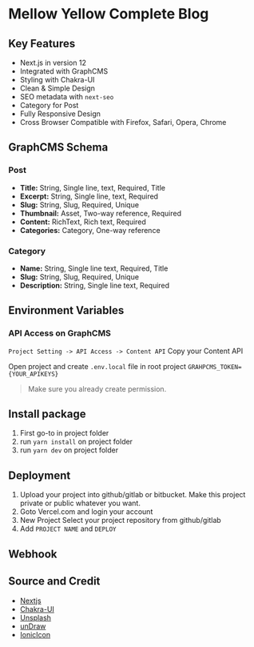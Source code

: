 # Mellow Yellow Complete Blog

## Key Features

- Next.js in version 12
- Integrated with GraphCMS
- Styling with Chakra-UI
- Clean & Simple Design
- SEO metadata with `next-seo`
- Category for Post
- Fully Responsive Design
- Cross Browser Compatible with Firefox, Safari, Opera, Chrome

## GraphCMS Schema

### Post

- **Title:** String, Single line, text, Required, Title
- **Excerpt:** String, Single line, text, Required
- **Slug:** String, Slug, Required, Unique
- **Thumbnail:** Asset, Two-way reference, Required
- **Content:** RichText, Rich text, Required
- **Categories:** Category, One-way reference

### Category

- **Name:** String, Single line text, Required, Title
- **Slug:** String, Slug, Required, Unique
- **Description:** String, Single line text, Required

## Environment Variables

### API Access on GraphCMS

`Project Setting -> API Access -> Content API` Copy your Content API

Open project and create `.env.local` file in root project
`GRAHPCMS_TOKEN={YOUR_APIKEYS}`

> Make sure you already create permission.

## Install package

1. First go-to in project folder
2. run `yarn install` on project folder
3. run `yarn dev` on project folder

## Deployment

1. Upload your project into github/gitlab or bitbucket. Make this project private or public whatever you want.
2. Goto Vercel.com and login your account
3. New Project Select your project repository from github/gitlab
4. Add `PROJECT NAME` and `DEPLOY`

## Webhook

## Source and Credit

- [Nextjs](https://nextjs.org/)
- [Chakra-UI](https://chakra-ui.com/)
- [Unsplash](https://unsplash.com/)
- [unDraw](https://undraw.co/)
- [IonicIcon](https://ionic.io/ionicons)
